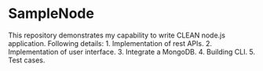 # SampleNode
This repository demonstrates my capability to write CLEAN node.js application. Following details:
	1.	Implementation of rest APIs.
	2.	Implementation of user interface.
	3.	Integrate a MongoDB.
	4.	Building CLI.
	5.	Test cases.

